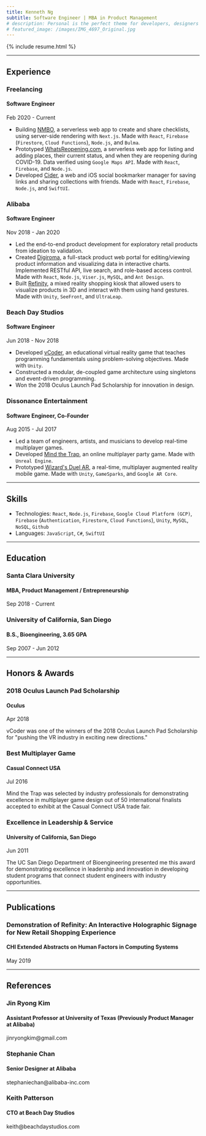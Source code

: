 ```yaml
---
title: Kenneth Ng
subtitle: Software Engineer | MBA in Product Management
# description: Personal is the perfect theme for developers, designers and other creatives.
# featured_image: /images/IMG_4697_Original.jpg
---
```


{% include resume.html %}

---

## Experience

### Freelancing

#### Software Engineer

<caption>Feb 2020 - Current</caption>

- Building [NMBO](/nmbo), a serverless web app to create and share checklists, using server-side rendering with `Next.js`. Made with `React`, `Firebase` (`Firestore`, `Cloud Functions`), `Node.js`, and `Bulma`. 
- Prototyped [WhatsReopening.com](/whats-reopening), a serverless web app for listing and adding places, their current status, and when they are reopening during COVID-19. Data verified using `Google Maps API`. Made with `React`, `Firebase`, and `Node.js`. 
- Developed [Cider](/cider), a web and iOS social bookmarker manager for saving links and sharing collections with friends. Made with `React`, `Firebase`, `Node.js`, and `SwiftUI`. 

### Alibaba

#### Software Engineer

<caption>Nov 2018 - Jan 2020</caption>

- Led the end-to-end product development for exploratory retail products from ideation to validation.
- Created [Digiroma](/digiroma), a full-stack product web portal for editing/viewing product information and visualizing data in interactive charts. Implemented RESTful API, live search, and role-based access control. Made with `React`, `Node.js`, `Viser.js`, `MySQL`, and `Ant Design`.
- Built [Refinity](/refinity), a mixed reality shopping kiosk that allowed users to visualize products in 3D and interact with them using hand gestures. Made with `Unity`, `SeeFront`, and `UltraLeap`. 

### Beach Day Studios

#### Software Engineer

<caption>Jun 2018 - Nov 2018</caption>

- Developed [vCoder](/vcoder), an educational virtual reality game that teaches programming fundamentals using problem-solving objectives. Made with `Unity`.
- Constructed a modular, de-coupled game architecture using singletons and event-driven programming. 
- Won the 2018 Oculus Launch Pad Scholarship for innovation in design. 

### Dissonance Entertainment

#### Software Engineer, Co-Founder

<caption>Aug 2015 - Jul 2017</caption>

- Led a team of engineers, artists, and musicians to develop real-time multiplayer games.
- Developed [Mind the Trap](/mind-the-trap), an online multiplayer party game. Made with `Unreal Engine`. 
- Prototyped [Wizard's Duel AR](/wizards-duel-ar), a real-time, multiplayer augmented reality mobile game. Made with `Unity`, `GameSparks`, and `Google AR Core`.   

---

## Skills

- Technologies: `React`, `Node.js`, `Firebase`, `Google Cloud Platform (GCP)`, `Firebase` (`Authentication`, `Firestore`, `Cloud Functions`), `Unity`, `MySQL`, `NoSQL`, `Github`
- Languages: `JavaScript`, `C#`, `SwiftUI`

---

## Education

### Santa Clara University

#### MBA, Product Management / Entrepreneurship

<caption>Sep 2018 - Current</caption>

### University of California, San Diego

#### B.S., Bioengineering, 3.65 GPA

<caption>Sep 2007 - Jun 2012</caption>

---

## Honors & Awards

### 2018 Oculus Launch Pad Scholarship 

#### Oculus

<caption>Apr 2018</caption>

vCoder was one of the winners of the 2018 Oculus Launch Pad Scholarship for "pushing the VR industry in exciting new directions."

### Best Multiplayer Game

#### Casual Connect USA

<caption>Jul 2016</caption>

Mind the Trap was selected by industry professionals for demonstrating excellence in multiplayer game design out of 50 international finalists accepted to exhibit at the Casual Connect USA trade fair.

### Excellence in Leadership & Service

#### University of California, San Diego

<caption>Jun 2011</caption>

The UC San Diego Department of Bioengineering presented me this award for demonstrating excellence in leadership and innovation in developing student programs that connect student engineers with industry opportunities.

---

## Publications

### Demonstration of Refinity: An Interactive Holographic Signage for New Retail Shopping Experience

#### CHI Extended Abstracts on Human Factors in Computing Systems

<caption>May 2019</caption>

--- 

## References

### Jin Ryong Kim

#### Assistant Professor at University of Texas (Previously Product Manager at Alibaba)

<caption>jinryongkim@gmail.com</caption>

### Stephanie Chan

#### Senior Designer at Alibaba

<caption>stephaniechan@alibaba-inc.com</caption>

### Keith Patterson

#### CTO at Beach Day Studios

<caption>keith@beachdaystudios.com</caption>

